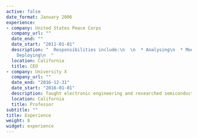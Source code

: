 ```yaml
---
active: false
date_format: January 2006
experience:
- company: United States Peace Corps
  company_url: ""
  date_end: ""
  date_start: "2011-01-01"
  description: "  Responsibilities include:\n  \n  * Analysing\n  * Modelling\n  *
    Deploying\n  "
  location: California
  title: CEO
- company: University X
  company_url: ""
  date_end: "2016-12-31"
  date_start: "2016-01-01"
  description: Taught electronic engineering and researched semiconductor physics.
  location: California
  title: Professor
subtitle: ""
title: Experience
weight: 8
widget: experience
---
```

